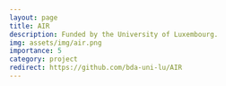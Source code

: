 ```yaml
---
layout: page
title: AIR
description: Funded by the University of Luxembourg.
img: assets/img/air.png
importance: 5
category: project
redirect: https://github.com/bda-uni-lu/AIR
---
```

